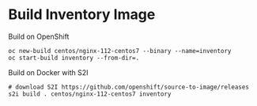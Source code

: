 # Build Inventory Image

Build on OpenShift
```
oc new-build centos/nginx-112-centos7 --binary --name=inventory
oc start-build inventory --from-dir=.
```

Build on Docker with S2I
```
# download S2I https://github.com/openshift/source-to-image/releases
s2i build . centos/nginx-112-centos7 inventory
```